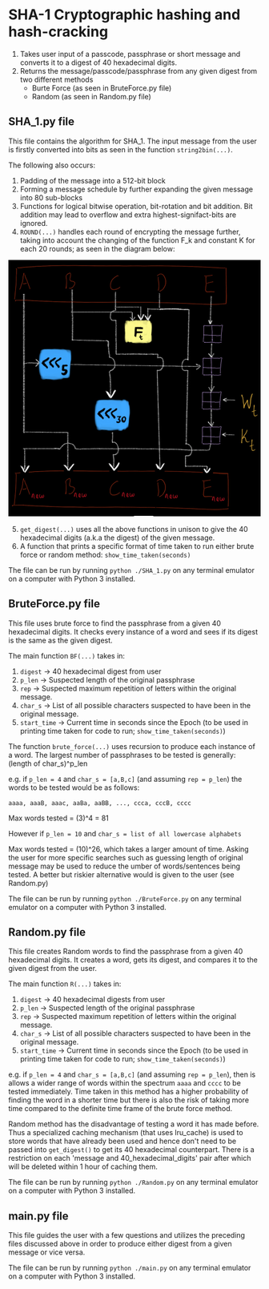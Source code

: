# SHA-1 Cryptographic hashing and hash-cracking

1. Takes user input of a passcode, passphrase or short message and converts it to a digest of 40 hexadecimal digits.
2. Returns the message/passcode/passphrase from any given digest from two different methods
    * Burte Force (as seen in BruteForce.py file)
    * Random (as seen in Random.py file)

## SHA_1.py file
This file contains the algorithm for SHA_1. The input message from the user is firstly converted into bits as seen in the function ```string2bin(...)```.

The following also occurs:
1. Padding of the message into a 512-bit block
2. Forming a message schedule by further expanding the given message into 80 sub-blocks
3. Functions for logical bitwise operation, bit-rotation and bit addition.
Bit addition may lead to overflow and extra highest-signifact-bits are ignored.
4. ```ROUND(...)``` handles each round of encrypting the message further, taking into account the changing of the function F_k and constant K for each 20 rounds; as seen in the diagram below:

<img src="./img/Drawing_of_round.jpeg">

5. ```get_digest(...)``` uses all the above functions in unison to give the 40 hexadecimal digits (a.k.a the digest) of the given message.
6. A function that prints a specific format of time taken to run either brute force or random method: `show_time_taken(seconds)`

The file can be run by running ```python ./SHA_1.py``` on any terminal emulator on a computer with Python 3 installed.

## BruteForce.py file
This file uses brute force to find the passphrase from a given 40 hexadecimal digits. It checks every instance of a word and sees if its digest is the same as the given digest. 

The main function `BF(...)` takes in:
1. `digest` -> 40 hexadecimal digest from user
2. `p_len` -> Suspected length of the original passphrase
3. `rep` -> Suspected maximum repetition of letters within the original message.
4. `char_s` -> List of all possible characters suspected to have been in the original message.
5. `start_time` ->  Current time in seconds since the Epoch (to be used in printing time taken for code to run; `show_time_taken(seconds)`)

The function ``brute_force(...)`` uses recursion to produce each instance of a word. The largest number of passphrases to be tested is generally:
    (length of char_s)^p_len

e.g. if `p_len = 4` and `char_s = [a,B,c]` (and assuming `rep = p_len`) the words to be tested would be as follows: 

    aaaa, aaaB, aaac, aaBa, aaBB, ..., ccca, cccB, cccc

Max words tested =   (3)^4 = 81

However if `p_len = 10` and `char_s = list of all lowercase alphabets`

Max words tested = (10)^26, which takes a larger amount of time. Asking the user for more specific searches such as guessing length of original message may be used to reduce the umber of words/sentences being tested. A better but riskier alternative would is given to the user (see Random.py)

The file can be run by running ```python ./BruteForce.py``` on any terminal emulator on a computer with Python 3 installed.

## Random.py file
This file creates Random words to find the passphrase from a given 40 hexadecimal digits. It creates a word, gets its digest, and compares it to the given digest from the user. 

The main function `R(...)` takes in:
1. `digest` -> 40 hexadecimal digests from user
2. `p_len` -> Suspected length of the original passphrase
3. `rep` -> Suspected maximum repetition of letters within the original message.
4. `char_s` -> List of all possible characters suspected to have been in the original message.
5. `start_time` ->  Current time in seconds since the Epoch (to be used in printing time taken for code to run; `show_time_taken(seconds)`)

e.g. if `p_len = 4` and `char_s = [a,B,c]` (and assuming `rep = p_len`), then is allows a wider range of words within the spectrum `aaaa` and `cccc` to be tested immediately. Time taken in this method has a higher probability of finding the word in a shorter time but there is also the risk of taking more time compared to the definite time frame of the brute force method.

Random method has the disadvantage of testing a word it has made before. Thus a specialized caching mechanism (that uses lru_cache) is used to store words that have already been used and hence don't need to be passed into `get_digest()` to get its 40 hexadecimal counterpart. There is a restriction on each 'message and 40_hexadecimal_digits' pair after which will be deleted within 1 hour of caching them.

The file can be run by running ```python ./Random.py``` on any terminal emulator on a computer with Python 3 installed.

## main.py file
This file guides the user with a few questions and  utilizes the preceding files discussed above in order to produce either  digest from  a given message or vice versa.

The file can be run by running ```python ./main.py``` on any terminal emulator on a computer with Python 3 installed.
